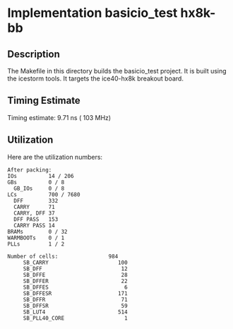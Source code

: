# Implementation basicio_test hx8k-bb

## Description

The Makefile in this directory builds the basicio_test project.
It is built using the icestorm tools.
It targets the ice40-hx8k breakout board.

## Timing Estimate

Timing estimate: 9.71 ns ( 103 MHz)

## Utilization

Here are the utilization numbers:

```
After packing:
IOs          14 / 206
GBs          0 / 8
  GB_IOs     0 / 8
LCs          700 / 7680
  DFF        332
  CARRY      71
  CARRY, DFF 37
  DFF PASS   153
  CARRY PASS 14
BRAMs        0 / 32
WARMBOOTs    0 / 1
PLLs         1 / 2
```

```
Number of cells:                984
     SB_CARRY                      100
     SB_DFF                         12
     SB_DFFE                        28
     SB_DFFER                       22
     SB_DFFES                        6
     SB_DFFESR                     171
     SB_DFFR                        71
     SB_DFFSR                       59
     SB_LUT4                       514
     SB_PLL40_CORE                   1
```
